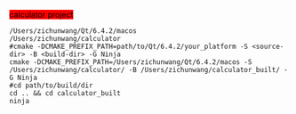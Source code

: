 <mark style="background-color: red">calculator project</mark>
```
/Users/zichunwang/Qt/6.4.2/macos
/Users/zichunwang/calculator
#cmake -DCMAKE_PREFIX_PATH=path/to/Qt/6.4.2/your_platform -S <source-dir> -B <build-dir> -G Ninja
cmake -DCMAKE_PREFIX_PATH=/Users/zichunwang/Qt/6.4.2/macos -S /Users/zichunwang/calculator/ -B /Users/zichunwang/calculator_built/ -G Ninja
#cd path/to/build/dir
cd .. && cd calculator_built
ninja
```
